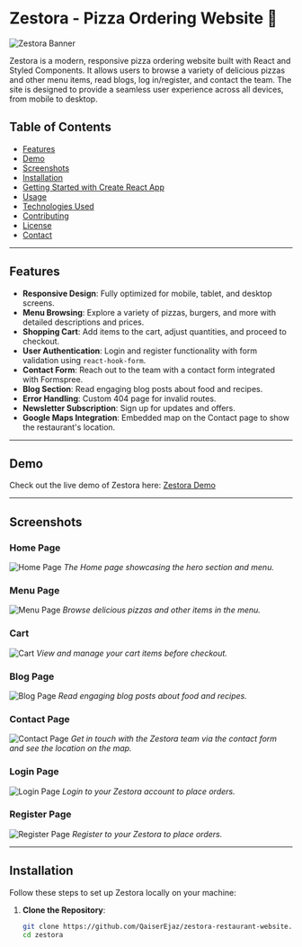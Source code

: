# Zestora - Pizza Ordering Website 🍕

![Zestora Banner](/src/images/banner.png)

Zestora is a modern, responsive pizza ordering website built with React and Styled Components. It allows users to browse a variety of delicious pizzas and other menu items, read blogs, log in/register, and contact the team. The site is designed to provide a seamless user experience across all devices, from mobile to desktop.

## Table of Contents

- [Features](#features)
- [Demo](#demo)
- [Screenshots](#screenshots)
- [Installation](#installation)
- [Getting Started with Create React App](#getting-started-with-create-react-app)
- [Usage](#usage)
- [Technologies Used](#technologies-used)
- [Contributing](#contributing)
- [License](#license)
- [Contact](#contact)

---

## Features

- **Responsive Design**: Fully optimized for mobile, tablet, and desktop screens.
- **Menu Browsing**: Explore a variety of pizzas, burgers, and more with detailed descriptions and prices.
- **Shopping Cart**: Add items to the cart, adjust quantities, and proceed to checkout.
- **User Authentication**: Login and register functionality with form validation using `react-hook-form`.
- **Contact Form**: Reach out to the team with a contact form integrated with Formspree.
- **Blog Section**: Read engaging blog posts about food and recipes.
- **Error Handling**: Custom 404 page for invalid routes.
- **Newsletter Subscription**: Sign up for updates and offers.
- **Google Maps Integration**: Embedded map on the Contact page to show the restaurant's location.

---

## Demo

Check out the live demo of Zestora here: [Zestora Demo](https://zestora-qaiser.netlify.app/) 

---

## Screenshots

### Home Page
![Home Page](/src/images/homepage.png)
*The Home page showcasing the hero section and menu.*

### Menu Page
![Menu Page](/src/images/menu.png)
*Browse delicious pizzas and other items in the menu.*

### Cart
![Cart](/src/images/cart.png)
*View and manage your cart items before checkout.*

### Blog Page
![Blog Page](/src/images/blogs.png)
*Read engaging blog posts about food and recipes.*

### Contact Page
![Contact Page](/src/images/contact.png)
*Get in touch with the Zestora team via the contact form and see the location on the map.*

### Login Page
![Login Page](/src/images/login.png)
*Login to your Zestora account to place orders.*

### Register Page
![Register Page](/src/images/register.png)
*Register to your Zestora to place orders.*

---

## Installation

Follow these steps to set up Zestora locally on your machine:

1. **Clone the Repository**:
   ```bash
   git clone https://github.com/QaiserEjaz/zestora-restaurant-website.git
   cd zestora